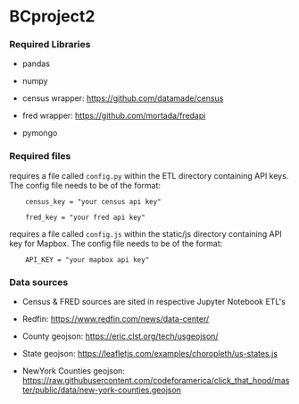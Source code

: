 # BCproject2

### Required Libraries

* pandas

* numpy

* census wrapper:
https://github.com/datamade/census

* fred wrapper:
https://github.com/mortada/fredapi

* pymongo



### Required files

requires a file called ```config.py``` within the ETL directory containing API keys. The config file needs to be of the format: 

        census_key = "your census api key"

        fred_key = "your fred api key"


requires a file called ```config.js``` within the static/js directory containing API key for Mapbox. The config file needs to be of the format: 

        API_KEY = "your mapbox api key"



### Data sources

* Census & FRED sources are sited in respective Jupyter Notebook ETL's

* Redfin:
https://www.redfin.com/news/data-center/

* County geojson:
https://eric.clst.org/tech/usgeojson/

* State geojson:
https://leafletjs.com/examples/choropleth/us-states.js

* NewYork Counties geojson:
https://raw.githubusercontent.com/codeforamerica/click_that_hood/master/public/data/new-york-counties.geojson

